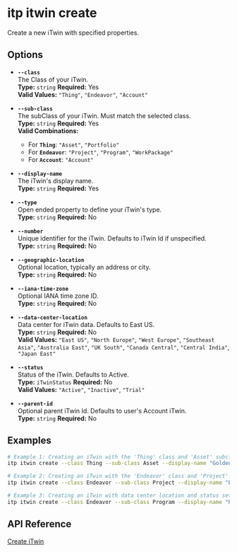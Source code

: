 # itp itwin create

Create a new iTwin with specified properties.

## Options

- **`--class`**  
  The Class of your iTwin.  
  **Type:** `string` **Required:** Yes  
  **Valid Values:** `"Thing"`, `"Endeavor"`, `"Account"`

- **`--sub-class`**  
  The subClass of your iTwin. Must match the selected class.  
  **Type:** `string` **Required:** Yes  
  **Valid Combinations:**  
  - For **`Thing`**: `"Asset"`, `"Portfolio"`  
  - For **`Endeavor`**: `"Project"`, `"Program"`, `"WorkPackage"`  
  - For **`Account`**: `"Account"`

- **`--display-name`**  
  The iTwin's display name.  
  **Type:** `string` **Required:** Yes

- **`--type`**  
  Open ended property to define your iTwin's type.  
  **Type:** `string` **Required:** No

- **`--number`**  
  Unique identifier for the iTwin. Defaults to iTwin Id if unspecified.  
  **Type:** `string` **Required:** No

- **`--geographic-location`**  
  Optional location, typically an address or city.  
  **Type:** `string` **Required:** No

- **`--iana-time-zone`**  
  Optional IANA time zone ID.  
  **Type:** `string` **Required:** No

- **`--data-center-location`**  
  Data center for iTwin data. Defaults to East US.  
  **Type:** `string` **Required:** No  
  **Valid Values:** `"East US"`, `"North Europe"`, `"West Europe"`, `"Southeast Asia"`, `"Australia East"`, `"UK South"`, `"Canada Central"`, `"Central India"`, `"Japan East"`

- **`--status`**  
  Status of the iTwin. Defaults to Active.  
  **Type:** `iTwinStatus` **Required:** No  
  **Valid Values:** `"Active"`, `"Inactive"`, `"Trial"`

- **`--parent-id`**  
  Optional parent iTwin Id. Defaults to user's Account iTwin.  
  **Type:** `string` **Required:** No

## Examples

```bash
# Example 1: Creating an iTwin with the 'Thing' class and 'Asset' subclass
itp itwin create --class Thing --sub-class Asset --display-name "Golden Gate Revamp"

# Example 2: Creating an iTwin with the 'Endeavor' class and 'Project' subclass
itp itwin create --class Endeavor --sub-class Project --display-name "Bridge Construction" --geographic-location "San Francisco, CA" --iana-time-zone America/Los_Angeles

# Example 3: Creating an iTwin with data center location and status set to 'Trial'
itp itwin create --class Endeavor --sub-class Program --display-name "Rail Network" --data-center-location "UK South" --status Trial
```

## API Reference

[Create iTwin](https://developer.bentley.com/apis/itwins/operations/create-itwin/)
